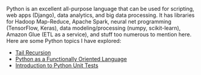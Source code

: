 Python is an excellent all-purpose language that can be used for scripting, web apps (Django), data analytics, and big data processing. It has libraries for Hadoop Map-Reduce, Apache Spark, neural net programming (TensorFlow, Keras), data modeling/processing (numpy, scikit-learn), Amazon Glue (ETL as a service), and stuff too numerous to mention here. Here are some Python topics I have explored:

* [Tail Recursion](https://github.com/chrisfalter/DataScience/blob/master/Python/Tail-Recursion.MD)
* [Python as a Functionally Oriented Language](https://github.com/chrisfalter/DataScience/blob/master/Python/FunctionalOrientation.MD)
* [Introduction to Python Unit Tests](https://github.com/chrisfalter/DataScience/tree/master/Python/IntroToUnitTest)
